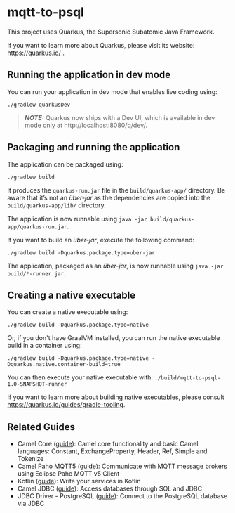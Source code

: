 # mqtt-to-psql

This project uses Quarkus, the Supersonic Subatomic Java Framework.

If you want to learn more about Quarkus, please visit its website: https://quarkus.io/ .

## Running the application in dev mode

You can run your application in dev mode that enables live coding using:

```shell script
./gradlew quarkusDev
```

> **_NOTE:_**  Quarkus now ships with a Dev UI, which is available in dev mode only at http://localhost:8080/q/dev/.

## Packaging and running the application

The application can be packaged using:

```shell script
./gradlew build
```

It produces the `quarkus-run.jar` file in the `build/quarkus-app/` directory.
Be aware that it’s not an _über-jar_ as the dependencies are copied into the `build/quarkus-app/lib/` directory.

The application is now runnable using `java -jar build/quarkus-app/quarkus-run.jar`.

If you want to build an _über-jar_, execute the following command:

```shell script
./gradlew build -Dquarkus.package.type=uber-jar
```

The application, packaged as an _über-jar_, is now runnable using `java -jar build/*-runner.jar`.

## Creating a native executable

You can create a native executable using:

```shell script
./gradlew build -Dquarkus.package.type=native
```

Or, if you don't have GraalVM installed, you can run the native executable build in a container using:

```shell script
./gradlew build -Dquarkus.package.type=native -Dquarkus.native.container-build=true
```

You can then execute your native executable with: `./build/mqtt-to-psql-1.0-SNAPSHOT-runner`

If you want to learn more about building native executables, please consult https://quarkus.io/guides/gradle-tooling.

## Related Guides

- Camel Core ([guide](https://camel.apache.org/camel-quarkus/latest/reference/extensions/core.html)): Camel core
  functionality and basic Camel languages: Constant, ExchangeProperty, Header, Ref, Simple and Tokenize
- Camel Paho MQTT5 ([guide](https://camel.apache.org/camel-quarkus/latest/reference/extensions/paho-mqtt5.html)):
  Communicate with MQTT message brokers using Eclipse Paho MQTT v5 Client
- Kotlin ([guide](https://quarkus.io/guides/kotlin)): Write your services in Kotlin
- Camel JDBC ([guide](https://camel.apache.org/camel-quarkus/latest/reference/extensions/jdbc.html)): Access databases
  through SQL and JDBC
- JDBC Driver - PostgreSQL ([guide](https://quarkus.io/guides/datasource)): Connect to the PostgreSQL database via JDBC
